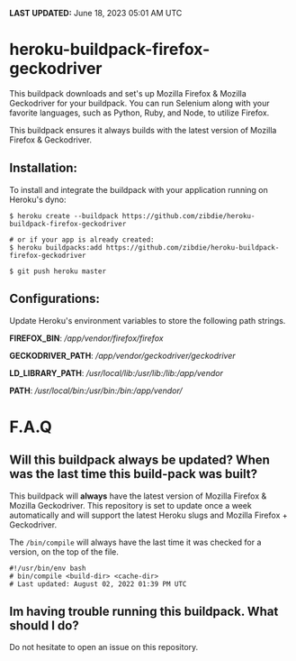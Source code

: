 **LAST UPDATED:** June 18, 2023 05:01 AM UTC
# heroku-buildpack-firefox-geckodriver

This buildpack downloads and set's up Mozilla Firefox & Mozilla Geckodriver for your buildpack. You can run Selenium along with your favorite languages, such as Python, Ruby, and Node, to utilize Firefox.

This buildpack ensures it always builds with the latest version of Mozilla Firefox & Geckodriver.

## Installation:

To install and integrate the buildpack with your application running on Heroku's dyno:

```
$ heroku create --buildpack https://github.com/zibdie/heroku-buildpack-firefox-geckodriver

# or if your app is already created:
$ heroku buildpacks:add https://github.com/zibdie/heroku-buildpack-firefox-geckodriver

$ git push heroku master
```

## Configurations:

Update Heroku's environment variables to store the following path strings.

**FIREFOX_BIN**: _/app/vendor/firefox/firefox_

**GECKODRIVER_PATH**: _/app/vendor/geckodriver/geckodriver_

**LD_LIBRARY_PATH**: _/usr/local/lib:/usr/lib:/lib:/app/vendor_

**PATH**: _/usr/local/bin:/usr/bin:/bin:/app/vendor/_

# F.A.Q

## Will this buildpack always be updated? When was the last time this build-pack was built?

This buildpack will **always** have the latest version of Mozilla Firefox & Mozilla Geckodriver. This repository is set to update once a week automatically and will support the latest Heroku slugs and Mozilla Firefox + Geckodriver.

The `/bin/compile` will always have the last time it was checked for a version, on the top of the file.

```
#!/usr/bin/env bash
# bin/compile <build-dir> <cache-dir>
# Last updated: August 02, 2022 01:39 PM UTC
```

## Im having trouble running this buildpack. What should I do?

Do not hesitate to open an issue on this repository.
